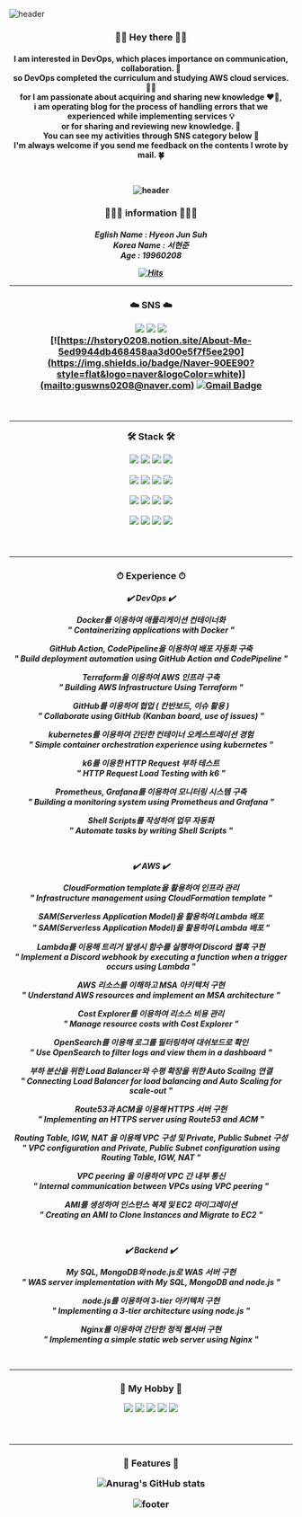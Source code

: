 ![header](https://capsule-render.vercel.app/api?type=waving&color=20:91BFA2,160:D5FFA2&height=130&section=header&text=H's%20GitHub%20Profile&fontSize=47&reversal=true&section=footer&animation=twinkling&fontColor=F8F8FF&fontAlign=75&fontAlignY=40)

<h3 align="center">
🙌🏻 Hey there 🙌🏻 <br>
<p align="center">

<h4 align="center">
I am interested in DevOps, which places importance on communication, collaboration. 👥<br> 
so DevOps completed the curriculum and studying AWS cloud services. ✍🏻<br>
for I am passionate about acquiring and sharing new knowledge ❤️‍🔥, <br>
i am operating blog for the process of handling errors that we experienced while implementing services 💡<br>
or for sharing and reviewing new knowledge. 🤝<br>
 You can see my activities through SNS category below 🌻<br>
 I'm always welcome if you send me feedback on the contents I wrote by mail. 🍀
<p align="center">

<br>

![header](https://capsule-render.vercel.app/api?type=slice&color=1:D5FFA2,150:91BFA2&height=120&section=header&text=About%20Me&fontSize=50&reversal=&section=footer&animation=twinkling&fontColor=F8F8FF&fontAlign=84&fontAlignY=48)

<h3 align="center">

🙋🏻‍♂️ information 🙋🏻‍♂️
<p align="center">

<h5 align="center">

Eglish Name : Hyeon Jun Suh<br>
Korea Name : 서현준<br>
Age : 19960208<br>

[![Hits](https://hits.seeyoufarm.com/api/count/incr/badge.svg?url=https%3A%2F%2Fgithub.com%2FSuhHyeonjun&count_bg=%2367CB7D&title_bg=%23544B49&icon=&icon_color=%23FFE2E2&title=%EB%B0%A9%EB%AC%B8%EC%9E%90&edge_flat=false)](https://hits.seeyoufarm.com) <br>

<p align="center">

***

<h3 align="center">

:cloud: SNS :cloud: <br>



 <a href="https://hstory0208.notion.site/About-Me-5ed9944db468458aa3d00e5f7f5ee290"><img src="https://img.shields.io/badge/Notion-white.svg?logo=notion&logoColor=black&style=flat&link=https://hstory0208.notion.site/About-Me-5ed9944db468458aa3d00e5f7f5ee290"/></a>
 <a href="https://www.instagram.com/hye0__n/"><img src="https://img.shields.io/badge/instagram-F1C2FF.svg?logo=instagram&logoColor=pupple&style=flat&link=https://www.instagram.com/hye0__n/"/></a>
 <a href="https://hstory0208.tistory.com/"><img src="https://img.shields.io/badge/Tistory-white.svg?logo=tistory&logoColor=black&style=flat&link=https://hstory0208.notion.site/About-Me-5ed9944db468458aa3d00e5f7f5ee290"/></a>
  <br>
 [![https://hstory0208.notion.site/About-Me-5ed9944db468458aa3d00e5f7f5ee290](https://img.shields.io/badge/Naver-90EE90?style=flat&logo=naver&logoColor=white)](mailto:guswns0208@naver.com)
 [![Gmail Badge](https://img.shields.io/badge/Gmail-D14836?style=flat&logo=Gmail&logoColor=white)](mailto:dmsgktn0208@gmail.com)


<p align="center">


<br>

***

<p align="center">
🛠 Stack 🛠

![](https://img.shields.io/badge/mysql-4479A1?style=plastic&logo=mysql&logoColor=white)
![](https://img.shields.io/badge/Javascript-F7DF1E?logo=Javascript&logoColor=black&style=plastic)
![](https://img.shields.io/badge/AWS-E89608?logo=amazonaws&logoColor=090909&style=plastic)
![](https://img.shields.io/badge/docker-E0FFFF?logo=docker&logoColor=blue&style=plastic)

![](https://img.shields.io/badge/Github-white?logo=Github&logoColor=black&style=plastic)
![](https://img.shields.io/badge/git-F05032?style=plastic&logo=git&logoColor=black)
![](https://img.shields.io/badge/DevOps-00FA9A?logo=&logoColor=663399&style=plastic)
![](https://img.shields.io/badge/CI/CD-87CEFA?logo=&logoColor=663399&style=plastic)

![](https://img.shields.io/badge/Prometheus-FFE4E1?logo=Prometheus&logoColor=B22222&style=plastic)
![](https://img.shields.io/badge/Grafana-FFFFE0?logo=grafana&logoColor=FF6347&style=plastic)
![](https://img.shields.io/badge/Node.js-3B3E2E?logo=Node.js&logoColor=9AD94F&style=plastic)
![](https://img.shields.io/badge/Express-000000?logo=express&logoColor=white&style=plastic)

![](https://img.shields.io/badge/Linux-white?style=plastic&logo=linux&logoColor=black)
![](https://img.shields.io/badge/Terraform-BE9DCA?logo=terraform&logoColor=663399&style=plastic)
![](https://img.shields.io/badge/Kubernetes-00AFF0?logo=Kubernetes&logoColor=#326CE5&style=plastic)
![](https://img.shields.io/badge/bash_shell-00DD00?logo=bash&logoColor=14CC80&style=plastic)



<p align="center">
<br>

***

<h3 align="center">
⏱ Experience ⏱
<p align="center">

<h5 align="center">

 ✔️ **DevOps** ✔️

Docker를 이용하여 애플리케이션 컨테이너화<br>
" Containerizing applications with Docker "
  
GitHub Action, CodePipeline을 이용하여 배포 자동화 구축<br>
" Build deployment automation using GitHub Action and CodePipeline "
  
Terraform을 이용하여 AWS 인프라 구축<br>
" Building AWS Infrastructure Using Terraform "

GitHub를 이용하여 협업 ( 칸반보드, 이슈 활용 )<br>
" Collaborate using GitHub (Kanban board, use of issues) "

kubernetes를 이용하여 간단한 컨테이너 오케스트레이션 경험<br>
" Simple container orchestration experience using kubernetes "

k6를 이용한 HTTP Request 부하 테스트<br>
" HTTP Request Load Testing with k6 "

Prometheus, Grafana를 이용하여 모니터링 시스템 구축<br>
" Building a monitoring system using Prometheus and Grafana "

Shell Scripts를 작성하여 업무 자동화<br>
" Automate tasks by writing Shell Scripts "

<br>


✔️ **AWS** ✔️

CloudFormation template을 활용하여 인프라 관리<br>
" Infrastructure management using CloudFormation template "

SAM(Serverless Application Model)을 활용하여 Lambda 배포<br>
" SAM(Serverless Application Model)을 활용하여 Lambda 배포 "

Lambda를 이용해 트리거 발생시 함수를 실행하여 Discord 웹훅 구현<br>
" Implement a Discord webhook by executing a function when a trigger occurs using Lambda "

AWS 리소스를 이해하고 MSA 아키텍처 구현<br>
" Understand AWS resources and implement an MSA architecture "

Cost Explorer를 이용하여 리소스 비용 관리<br>
" Manage resource costs with Cost Explorer "

OpenSearch를 이용해 로그를 필터링하여 대쉬보드로 확인<br>
" Use OpenSearch to filter logs and view them in a dashboard "

부하 분산을 위한 Load Balancer와 수평 확장을 위한 Auto Scailng 연결<br>
" Connecting Load Balancer for load balancing and Auto Scaling for scale-out "

Route53과 ACM을 이용해 HTTPS 서버 구현<br>
" Implementing an HTTPS server using Route53 and ACM "


Routing Table, IGW, NAT 을 이용해 VPC 구성 및 Private, Public Subnet 구성<br>
" VPC configuration and Private, Public Subnet configuration using Routing Table, IGW, NAT "


VPC peering 을 이용하여 VPC 간 내부 통신<br>
" Internal communication between VPCs using VPC peering "


AMI를 생성하여 인스턴스 복제 및 EC2 마이그레이션<br>
" Creating an AMI to Clone Instances and Migrate to EC2 "

<br>


✔️ **Backend** ✔️

My SQL, MongoDB와 node.js로  WAS 서버 구현<br>
" WAS server implementation with My SQL, MongoDB and node.js "

node.js를 이용하여 3-tier 아키텍처 구현<br>
" Implementing a 3-tier architecture using node.js "


Nginx를 이용하여 간단한 정적 웹서버 구현<br>
" Implementing a simple static web server using Nginx "

<p align="center">

<br>

***

<h3 align="center">

 🎈 My Hobby 🎈 <br>
 
 
![](https://img.shields.io/badge/Camping-F7FEFD?logo=&logoColor=FF6347&style=flat)
![](https://img.shields.io/badge/Travel-F7FEFD?logo=&logoColor=FF6347&style=flat)
![](https://img.shields.io/badge/Game-F7FEFD?logo&logoColor=FF6347&style=flat)
![](https://img.shields.io/badge/Drama-F7FEFD?logo=&logoColor=FF6347&style=flat)
![](https://img.shields.io/badge/Shopping-F7FEFD?logo=&logoColor=FF6347&style=flat)

<p align="center">
<br>

***

<h3 align="center">

🍏 Features 🍏

![Anurag's GitHub stats](https://github-readme-stats.vercel.app/api?username=SuhHyeonjun&show_icons=true&theme=dark)


<p align="center">

[//]: # (These are reference links used in the body of this note and get stripped out when the markdown processor does its job. There is no need to format nicely because it shouldn't be seen. Thanks SO - http://stackoverflow.com/questions/4823468/store-comments-in-markdown-syntax)

   [dill]: <https://github.com/joemccann/dillinger>
   [git-repo-url]: <https://github.com/joemccann/dillinger.git>
   [john gruber]: <http://daringfireball.net>
   [df1]: <http://daringfireball.net/projects/markdown/>
   [markdown-it]: <https://github.com/markdown-it/markdown-it>
   [Ace Editor]: <http://ace.ajax.org>
   [node.js]: <http://nodejs.org>
   [Twitter Bootstrap]: <http://twitter.github.com/bootstrap/>
   [jQuery]: <http://jquery.com>
   [@tjholowaychuk]: <http://twitter.com/tjholowaychuk>
   [express]: <http://expressjs.com>
   [AngularJS]: <http://angularjs.org>
   [Gulp]: <http://gulpjs.com>

   [PlDb]: <https://github.com/joemccann/dillinger/tree/master/plugins/dropbox/README.md>
   [PlGh]: <https://github.com/joemccann/dillinger/tree/master/plugins/github/README.md>
   [PlGd]: <https://github.com/joemccann/dillinger/tree/master/plugins/googledrive/README.md>
   [PlOd]: <https://github.com/joemccann/dillinger/tree/master/plugins/onedrive/README.md>
   [PlMe]: <https://github.com/joemccann/dillinger/tree/master/plugins/medium/README.md>
   [PlGa]: <https://github.com/RahulHP/dillinger/blob/master/plugins/googleanalytics/README.md>
   
   
   ![footer](https://capsule-render.vercel.app/api?type=slice&color=1:C9F9EE,150:ECFFFC&height=120&section=footer)
